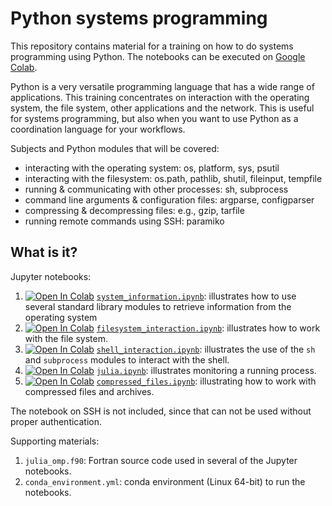 # Python systems programming

This repository contains material for a training on how to do systems
programming using Python.  The notebooks can be executed on
[Google Colab](https://colab.research.google.com/).

Python is a very versatile programming language that has a wide range of
applications.  This training concentrates on interaction with the
operating system, the file system, other applications and the network.
This is useful for systems programming, but also when you want to use
Python as a coordination language for your workflows.

Subjects and Python modules that will be covered:

  * interacting with the operating system: os, platform, sys, psutil
  * interacting with the filesystem: os.path, pathlib, shutil,
    fileinput, tempfile
  * running & communicating with other processes: sh, subprocess
  * command line arguments & configuration files: argparse, configparser
  * compressing & decompressing files: e.g., gzip, tarfile
  * running remote commands using SSH: paramiko


## What is it?

Jupyter notebooks:

  1. [![Open In Colab](https://colab.research.google.com/assets/colab-badge.svg)](https://github.com/gjbex/Python-for-systems-programming/blob/master/hands-on/system_information.ipynb) [`system_information.ipynb`](system_information.ipynb):
     illustrates how to use several standard library modules to
     retrieve information from the operating system
  1.  [![Open In Colab](https://colab.research.google.com/assets/colab-badge.svg)](https://github.com/gjbex/Python-for-systems-programming/blob/master/hands-on/filesystem_interaction.ipynb) [`filesystem_interaction.ipynb`](filesystem_interaction.ipynb): 
     illustrates how to work with the file system.
  1.  [![Open In Colab](https://colab.research.google.com/assets/colab-badge.svg)](https://colab.research.google.com/github/gjbex/Python-for-systems-programming/blob/master/hands-on/shell_interaction.ipynb) [`shell_interaction.ipynb`](shell_interaction.ipynb): 
     illustrates the use of the `sh` and
     `subprocess` modules to interact with the shell.
  1.  [![Open In Colab](https://colab.research.google.com/assets/colab-badge.svg)](https://colab.research.google.com/github/gjbex/PythonSysProg/blob/master/julia.ipynb) [`julia.ipynb`](julia.ipynb): 
     illustrates monitoring a running process.
  1.  [![Open In Colab](https://colab.research.google.com/assets/colab-badge.svg)](https://colab.research.google.com/github/gjbex/PythonSysProg/blob/master/compressed_files.ipynb) [`compressed_files.ipynb`](compressed_files.ipynb): 
     illustrating how to work with compressed files and archives.

The notebook on SSH is not included, since that can not be used
without proper authentication.

Supporting materials:

  1. `julia_omp.f90`: Fortran source code used in several of the Jupyter
     notebooks.
  1. `conda_environment.yml`: conda environment (Linux 64-bit) to run
     the notebooks.     
